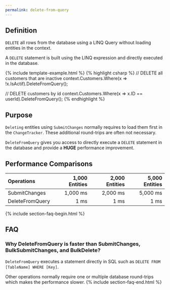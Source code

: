 ```yaml
---
permalink: delete-from-query
---
```


## Definition
`DELETE` all rows from the database using a LINQ Query without loading entities in the context.

A `DELETE` statement is built using the LINQ expression and directly executed in the database.

{% include template-example.html %} 
{% highlight csharp %}
// DELETE all customers that are inactive
context.Customers.Where(x => !x.IsActif).DeleteFromQuery();

// DELETE customers by id
context.Customers.Where(x => x.ID == userId).DeleteFromQuery();
{% endhighlight %}

## Purpose
`Deleting` entities using `SubmitChanges` normally requires to load them first in the `ChangeTracker`. These additional round-trips are often not necessary.

`DeleteFromQuery` gives you access to directly execute a `DELETE` statement in the database and provide a **HUGE** performance improvement.

## Performance Comparisons

| Operations      | 1,000 Entities | 2,000 Entities | 5,000 Entities |
| :-------------- | -------------: | -------------: | -------------: |
| SubmitChanges   | 1,000 ms       | 2,000 ms       | 5,000 ms       |
| DeleteFromQuery | 1 ms           | 1 ms           | 1 ms           |

{% include section-faq-begin.html %}
## FAQ

### Why DeleteFromQuery is faster than SubmitChanges, BulkSubmitChanges, and BulkDelete?

`DeleteFromQuery` executes a statement directly in SQL such as `DELETE FROM [TableName] WHERE [Key]`. 

Other operations normally require one or multiple database round-trips which makes the performance slower.
{% include section-faq-end.html %}
